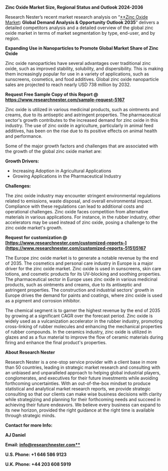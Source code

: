 ﻿**Zinc Oxide Market Size, Regional Status and Outlook 2024-2036**

Research Nester’s recent market research analysis on “[**Zinc Oxide Market](https://www.researchnester.com/reports/zinc-oxide-market/5167)**: Global Demand Analysis & Opportunity Outlook 2035**” delivers a detailed competitors analysis and a detailed overview of the global zinc oxide market in terms of market segmentation by type, end-user, and by region. 

**Expanding Use in Nanoparticles to Promote Global Market Share of Zinc Oxide**

Zinc oxide nanoparticles have several advantages over traditional zinc oxide, such as improved stability, solubility, and dispersibility. This is making them increasingly popular for use in a variety of applications, such as sunscreens, cosmetics, and food additives. Global zinc oxide nanoparticle sales are projected to reach nearly USD 738 million by 2032.

**Request Free Sample Copy of this Report @ <https://www.researchnester.com/sample-request-5167>** 

Zinc oxide is utilized in various medicinal products, such as ointments and creams, due to its antiseptic and astringent properties. The pharmaceutical sector's growth contributes to the increased demand for zinc oxide in this industry. The use of zinc oxide in agriculture, particularly in animal feed additives, has been on the rise due to its positive effects on animal health and performance.

Some of the major growth factors and challenges that are associated with the growth of the global zinc oxide market are:

**Growth Drivers:**

- Increasing Adoption in Agricultural Applications
- Growing Applications in the Pharmaceutical Industry

**Challenges:**

The zinc oxide industry may encounter stringent environmental regulations related to emissions, waste disposal, and overall environmental impact. Compliance with these regulations can lead to additional costs and operational challenges. Zinc oxide faces competition from alternative materials in various applications. For instance, in the rubber industry, other accelerators may be used instead of zinc oxide, posing a challenge to the zinc oxide market's growth.

**Request for customization @ [https://www.researchnester.com/customized-reports-](https://www.researchnester.com/customized-reports-5151)5167** 

The Europe zinc oxide market is to generate <a name="_hlk140522455"></a>a notable revenue by the end of 2035. The cosmetics and personal care industry in Europe is a major driver for the zinc oxide market. Zinc oxide is used in sunscreens, skin care lotions, and cosmetic products for its UV-blocking and soothing properties. The pharmaceutical sector in Europe uses zinc oxide in various medicinal products, such as ointments and creams, due to its antiseptic and astringent properties. The construction and industrial sectors' growth in Europe drives the demand for paints and coatings, where zinc oxide is used as a pigment and corrosion inhibitor.

The chemical segment is to garner the highest revenue by the end of 2035 by growing at a significant CAGR over the forecast period. Zinc oxide is widely used as a vulcanization accelerator in the rubber industry, promoting cross-linking of rubber molecules and enhancing the mechanical properties of rubber compounds. In the ceramics industry, zinc oxide is utilized in glazes and as a flux material to improve the flow of ceramic materials during firing and enhance the final product's properties. 

**About Research Nester**

Research Nester is a one-stop service provider with a client base in more than 50 countries, leading in strategic market research and consulting with an unbiased and unparalleled approach to helping global industrial players, conglomerates, and executives for their future investments while avoiding forthcoming uncertainties. With an out-of-the-box mindset to produce statistical and analytical market research reports, we provide strategic consulting so that our clients can make wise business decisions with clarity while strategizing and planning for their forthcoming needs and succeed in achieving their future endeavors. We believe every business can expand to its new horizon, provided the right guidance at the right time is available through strategic minds.

**Contact for more Info:**

**AJ Daniel**

**Email: [info@researchnester.com**](mailto:info@researchnester.com)**

**U.S. Phone: +1 646 586 9123** 

**U.K. Phone: +44 203 608 5919**
